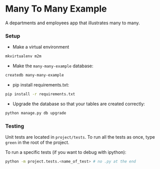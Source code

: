 # Many To Many Example

A departments and employees app that illustrates many to many.

### Setup

* Make a virtual environment

```sh
mkvirtualenv m2m
```

* Make the `many-many-example` database:

```sh
createdb many-many-example
```

* pip install requirements.txt:

```sh
pip install -r requirements.txt
```

* Upgrade the database so that your tables are created correctly:

```sh
python manage.py db upgrade
```

### Testing

Unit tests are located in `project/tests`.  To run all the tests as once, type `green` in the root of the project.

To run a specific tests (if you want to debug with ipython):

```sh
python -m project.tests.<name_of_test> # no .py at the end
```

